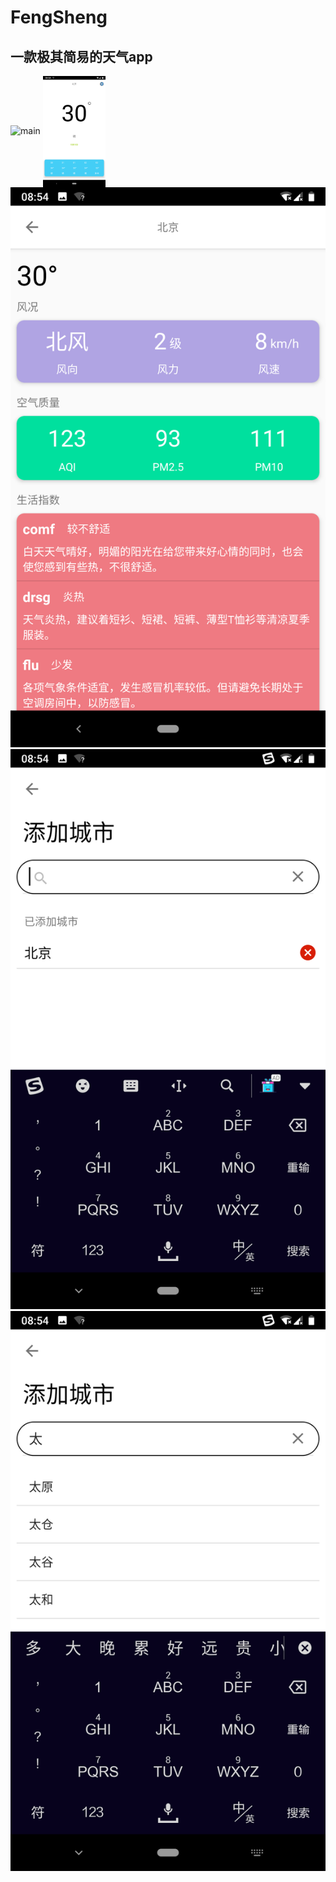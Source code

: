 # FengSheng
## 一款极其简易的天气app
![main](https://github.com/ning0825/FengSheng/blob/master/screenshot/main.png=200px)
<img src="https://github.com/ning0825/FengSheng/blob/master/screenshot/main.png" width="100" hegiht="30" align=center />
![other](https://github.com/ning0825/FengSheng/blob/master/screenshot/other.png?raw=true)
![search1](https://github.com/ning0825/FengSheng/blob/master/screenshot/search.png?raw=true)
![search2](https://github.com/ning0825/FengSheng/blob/master/screenshot/search2.png?raw=true)

